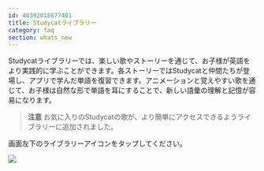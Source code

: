 ```yaml
---
id: 40392018677401
title: Studycatライブラリー
category: faq
section: whats_new
---
```

Studycatライブラリーでは、楽しい歌やストーリーを通じて、お子様が英語をより実践的に学ぶことができます。各ストーリーではStudycatと仲間たちが登場し、アプリで学んだ単語を復習できます。アニメーションと覚えやすい歌を通じて、お子様は自然な形で単語を耳にすることで、新しい語彙の理解と記憶が容易になります。

> **注意** お気に入りのStudycatの歌が、より簡単にアクセスできるようライブラリーに追加されました。

画面左下のライブラリーアイコンをタップしてください。

![](https://help.studycat.com/hc/article_attachments/40392062985497)

